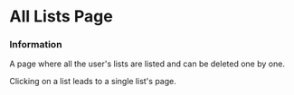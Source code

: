 # All Lists Page

### Information

A page where all the user's lists are listed and can be deleted one by one.

Clicking on a list leads to a single list's page.